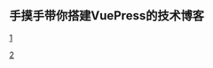 ## 手摸手带你搭建VuePress的技术博客
[1](https://segmentfault.com/a/1190000016333850)

[2](https://www.cnblogs.com/softidea/p/10084946.html)
